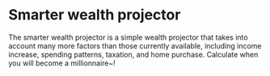 # Smarter wealth projector

The smarter wealth projector is a simple wealth projector that takes into account many more factors than those currently available, including income increase, spending patterns, taxation, and home purchase. Calculate when you will become a millionnaire~!
